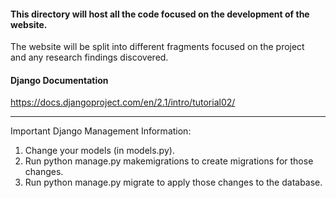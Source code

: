 #### This directory will host all the code focused on the development of the website.  
The website will be split into different fragments focused on the project  
and any research findings discovered.  

#### Django Documentation
https://docs.djangoproject.com/en/2.1/intro/tutorial02/

---

Important Django Management Information:

1. Change your models (in models.py).  
2. Run python manage.py makemigrations to create migrations for those changes.  
3. Run python manage.py migrate to apply those changes to the database.

